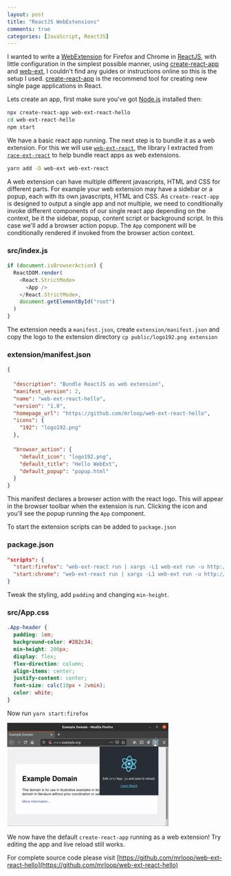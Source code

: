 ```yaml
---
layout: post
title: "ReactJS WebExtensions"
comments: true
categories: [JavaScript, ReactJS]
---
```


I wanted to write a [WebExtension](https://developer.mozilla.org/en-US/docs/Mozilla/Add-ons/WebExtensions) for Firefox and Chrome in [ReactJS](https://reactjs.org), with little configuration in the simplest possible manner, using [create-react-app](https://reactjs.org/docs/create-a-new-react-app.html#create-react-app) and [web-ext](https://github.com/mozilla/web-ext), I couldn't find any guides or instructions online so this is the setup I used. [create-react-app](https://reactjs.org/docs/create-a-new-react-app.html#create-react-app) is the recommend tool for creating new single page applications in React.

Lets create an app, first make sure you've got [Node.js](https://nodejs.org/en/) installed then:

```sh
npx create-react-app web-ext-react-hello
cd web-ext-react-hello
npm start
```

We have a basic react app running. The next step is to bundle it as a web extension. For this we will use [`web-ext-react`](https://github.com/mrloop/web-ext-react), the library I extracted from [`race-ext-react`](https://github.com/mrloop/race-ext-react) to help bundle react apps as web extensions.

```sh
yarn add -D web-ext web-ext-react
```

A web extension can have multiple different javascripts, HTML and CSS for different parts. For example your web extension may have a sidebar or a popup, each with its own javascripts, HTML and CSS. As `create-react-app` is designed to output a single app and not multiple, we need to conditionally invoke different components of our single react app depending on the context, be it the sidebar, popup, content script or background script. In this case we'll add a browser action popup. The `App` component will be conditionally rendered if invoked from the browser action context.

### src/index.js

```js
if (document.isBrowserAction) {
  ReactDOM.render(
    <React.StrictMode>
      <App />
    </React.StrictMode>,
    document.getElementById("root")
  )
}
```

The extension needs a `manifest.json`, create `extension/manifest.json` and copy the logo to the extension directory `cp public/logo192.png extension`

### extension/manifest.json

```json
{

  "description": "Bundle ReactJS as web extension",
  "manifest_version": 2,
  "name": "web-ext-react-hello",
  "version": "1.0",
  "homepage_url": "https://github.com/mrloop/web-ext-react-hello",
  "icons": {
    "192": "logo192.png"
  },

  "browser_action": {
    "default_icon": "logo192.png",
    "default_title": "Hello WebExt",
    "default_popup": "popup.html"
  }
}
```

This manifest declares a browser action with the react logo. This will appear in the browser toolbar when the extension is run. Clicking the icon and you'll see the popup running the `App` component.

To start the extension scripts can be added to `package.json`

### package.json

```json
"scripts": {
  "start:firefox": "web-ext-react run | xargs -L1 web-ext run -u http://www.example.org/ -s",
  "start:chrome": "web-ext-react run | xargs -L1 web-ext run -u http://www.example.org/ -t chromium -s",
}
```

Tweak the styling, add `padding` and changing `min-height`.

### src/App.css

```css
.App-header {
  padding: 1em;
  background-color: #282c34;
  min-height: 200px;
  display: flex;
  flex-direction: column;
  align-items: center;
  justify-content: center;
  font-size: calc(10px + 2vmin);
  color: white;
}
```

Now run `yarn start:firefox`

<picture>
  <source media="(min-width: 461px)" srcset="/images/web-ext-react-hello-740w-fs8.png" />
  <source media="(max-width: 460px)" srcset="/images/web-ext-react-hello-460w-fs8.png" />
  <img src="/images/web-ext-react-hello-375w-fs8.png" alt="screenshot" />
</picture>

We now have the default `create-react-app` running as a web extension! Try editing the app and live reload still works.

For complete source code please visit [https://github.com/mrloop/web-ext-react-hello](https://github.com/mrloop/web-ext-react-hello)

